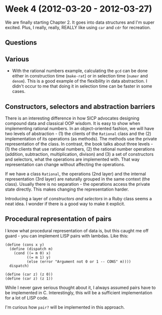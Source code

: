 # Week 4 (2012-03-20 - 2012-03-27)

We are finally starting Chapter 2. It goes into data structures and I'm super excited. Plus, I really, really, REALLY like using `car` and `cdr` for recreation.

## Questions

## Various

* With the rational numbers example, calculating the `gcd` can be done either in construction time (`make-rat`) or in selection time (`numer` and `denom`). This is a good example of the flexibility in data abstraction. I didn't occur to me that doing it in selection time can be faster in some cases.

## Constructors, selectors and abstraction barriers

There is an interesting difference in how SICP advocates designing compound data and classical OOP wisdom. It is easy to show when implementing rational numbers. In an object-oriented fashion, we will have two levels of abstraction - (1) the clients of the `Rational` class and the (2) implementation of its operations (as methods). The methods use the private representation of the class. In contrast, the book talks about three levels - (1) the clients that use rational numbers, (2) the rational number operations (addition, subtraction, multiplication, divison) and (3) a set of constructors and selectors, what the operations are implemented with. That way representation can change without affecting the operations.

If we have a class `Rational`, the operations (2nd layer) and the internal representation (3rd layer) are naturally grouped in the same context (the class). Usually there is no separation - the operations access the private state directly. This makes changing the representation harder.

Introducing a layer of _constructors and selectors_ in a Ruby class seems a neat idea. I wonder if there is a good way to make it explicit.

## Procedural representation of pairs

I know what procedural representation of data is, but this caught me off guard - you can implement LISP pairs with lambdas. Like this:

    (define (cons x y)
      (define (dispatch m)
        (cond ((= m 0) x)
              ((= m 1) y)
              (else (error "Argument not 0 or 1 -- CONS" m))))
      dispatch)

    (define (car z) (z 0))
    (define (car z) (z 1))

While I never gave serious thought about it, I always assumed pairs have to be implemented in C. Interestingly, this will be a sufficient implementation for a lot of LISP code.

I'm curious how `pair?` will be implemented in this approach.
